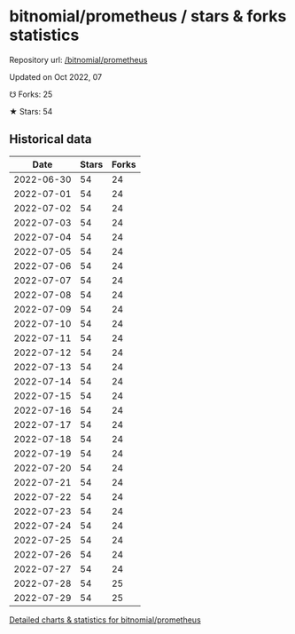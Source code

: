 # bitnomial/prometheus / stars & forks statistics

Repository url: [/bitnomial/prometheus](https://github.com/bitnomial/prometheus)

Updated on Oct 2022, 07

☋ Forks: 25

★ Stars: 54

## Historical data
| Date | Stars | Forks |
|------|-------|-------|
| 2022-06-30 | 54 | 24 | 
| 2022-07-01 | 54 | 24 | 
| 2022-07-02 | 54 | 24 | 
| 2022-07-03 | 54 | 24 | 
| 2022-07-04 | 54 | 24 | 
| 2022-07-05 | 54 | 24 | 
| 2022-07-06 | 54 | 24 | 
| 2022-07-07 | 54 | 24 | 
| 2022-07-08 | 54 | 24 | 
| 2022-07-09 | 54 | 24 | 
| 2022-07-10 | 54 | 24 | 
| 2022-07-11 | 54 | 24 | 
| 2022-07-12 | 54 | 24 | 
| 2022-07-13 | 54 | 24 | 
| 2022-07-14 | 54 | 24 | 
| 2022-07-15 | 54 | 24 | 
| 2022-07-16 | 54 | 24 | 
| 2022-07-17 | 54 | 24 | 
| 2022-07-18 | 54 | 24 | 
| 2022-07-19 | 54 | 24 | 
| 2022-07-20 | 54 | 24 | 
| 2022-07-21 | 54 | 24 | 
| 2022-07-22 | 54 | 24 | 
| 2022-07-23 | 54 | 24 | 
| 2022-07-24 | 54 | 24 | 
| 2022-07-25 | 54 | 24 | 
| 2022-07-26 | 54 | 24 | 
| 2022-07-27 | 54 | 24 | 
| 2022-07-28 | 54 | 25 | 
| 2022-07-29 | 54 | 25 | 


[Detailed charts & statistics for bitnomial/prometheus](https://reviewgithub.com/rep/bitnomial/prometheus)
